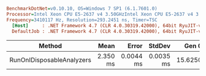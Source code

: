 ``` ini

BenchmarkDotNet=v0.10.10, OS=Windows 7 SP1 (6.1.7601.0)
Processor=Intel Xeon CPU E5-2637 v4 3.50GHzIntel Xeon CPU E5-2637 v4 3.50GHz, ProcessorCount=16
Frequency=3410117 Hz, Resolution=293.2451 ns, Timer=TSC
  [Host]     : .NET Framework 4.7 (CLR 4.0.30319.42000), 64bit RyuJIT-v4.7.2116.0
  DefaultJob : .NET Framework 4.7 (CLR 4.0.30319.42000), 64bit RyuJIT-v4.7.2116.0


```
|                    Method |     Mean |     Error |    StdDev |   Gen 0 | Allocated |
|-------------------------- |---------:|----------:|----------:|--------:|----------:|
| RunOnIDisposableAnalyzers | 2.350 ms | 0.0044 ms | 0.0035 ms | 15.6250 | 107.13 KB |
